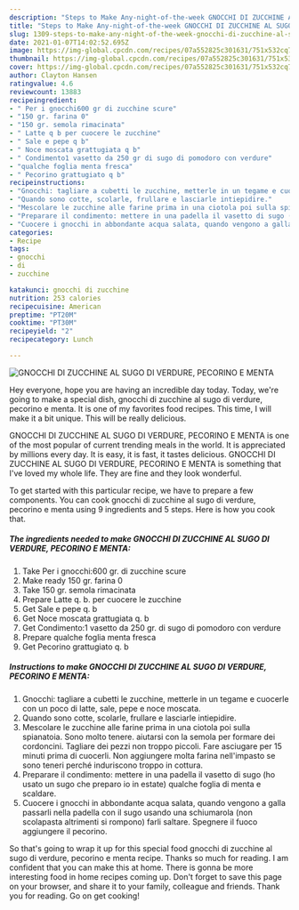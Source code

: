 ```yaml
---
description: "Steps to Make Any-night-of-the-week GNOCCHI DI ZUCCHINE AL SUGO DI VERDURE, PECORINO E MENTA"
title: "Steps to Make Any-night-of-the-week GNOCCHI DI ZUCCHINE AL SUGO DI VERDURE, PECORINO E MENTA"
slug: 1309-steps-to-make-any-night-of-the-week-gnocchi-di-zucchine-al-sugo-di-verdure-pecorino-e-menta
date: 2021-01-07T14:02:52.695Z
image: https://img-global.cpcdn.com/recipes/07a552825c301631/751x532cq70/gnocchi-di-zucchine-al-sugo-di-verdure-pecorino-e-menta-recipe-main-photo.jpg
thumbnail: https://img-global.cpcdn.com/recipes/07a552825c301631/751x532cq70/gnocchi-di-zucchine-al-sugo-di-verdure-pecorino-e-menta-recipe-main-photo.jpg
cover: https://img-global.cpcdn.com/recipes/07a552825c301631/751x532cq70/gnocchi-di-zucchine-al-sugo-di-verdure-pecorino-e-menta-recipe-main-photo.jpg
author: Clayton Hansen
ratingvalue: 4.6
reviewcount: 13883
recipeingredient:
- " Per i gnocchi600 gr di zucchine scure"
- "150 gr. farina 0"
- "150 gr. semola rimacinata"
- " Latte q b per cuocere le zucchine"
- " Sale e pepe q b"
- " Noce moscata grattugiata q b"
- " Condimento1 vasetto da 250 gr di sugo di pomodoro con verdure"
- "qualche foglia menta fresca"
- " Pecorino grattugiato q b"
recipeinstructions:
- "Gnocchi: tagliare a cubetti le zucchine, metterle in un tegame e cuocerle con un poco di latte, sale, pepe e noce moscata."
- "Quando sono cotte, scolarle, frullare e lasciarle intiepidire."
- "Mescolare le zucchine alle farine prima in una ciotola poi sulla spianatoia. Sono molto tenere. aiutarsi con la semola per formare dei cordoncini. Tagliare dei pezzi non troppo piccoli. Fare asciugare per 15 minuti prima di cuocerli. Non aggiungere molta farina nell&#39;impasto se sono teneri perché induriscono troppo in cottura."
- "Preparare il condimento: mettere in una padella il vasetto di sugo (ho usato un sugo che preparo io in estate) qualche foglia di menta e scaldare."
- "Cuocere i gnocchi in abbondante acqua salata, quando vengono a galla passarli nella padella con il sugo usando una schiumarola (non scolapasta altrimenti si rompono) farli saltare. Spegnere il fuoco aggiungere il pecorino."
categories:
- Recipe
tags:
- gnocchi
- di
- zucchine

katakunci: gnocchi di zucchine 
nutrition: 253 calories
recipecuisine: American
preptime: "PT20M"
cooktime: "PT30M"
recipeyield: "2"
recipecategory: Lunch

---
```



![GNOCCHI DI ZUCCHINE AL SUGO DI VERDURE, PECORINO E MENTA](https://img-global.cpcdn.com/recipes/07a552825c301631/751x532cq70/gnocchi-di-zucchine-al-sugo-di-verdure-pecorino-e-menta-recipe-main-photo.jpg)

Hey everyone, hope you are having an incredible day today. Today, we're going to make a special dish, gnocchi di zucchine al sugo di verdure, pecorino e menta. It is one of my favorites food recipes. This time, I will make it a bit unique. This will be really delicious.

GNOCCHI DI ZUCCHINE AL SUGO DI VERDURE, PECORINO E MENTA is one of the most popular of current trending meals in the world. It is appreciated by millions every day. It is easy, it is fast, it tastes delicious. GNOCCHI DI ZUCCHINE AL SUGO DI VERDURE, PECORINO E MENTA is something that I've loved my whole life. They are fine and they look wonderful.




To get started with this particular recipe, we have to prepare a few components. You can cook gnocchi di zucchine al sugo di verdure, pecorino e menta using 9 ingredients and 5 steps. Here is how you cook that.

<!--inarticleads1-->

##### The ingredients needed to make GNOCCHI DI ZUCCHINE AL SUGO DI VERDURE, PECORINO E MENTA:

1. Take  Per i gnocchi:600 gr. di zucchine scure
1. Make ready 150 gr. farina 0
1. Take 150 gr. semola rimacinata
1. Prepare  Latte q. b. per cuocere le zucchine
1. Get  Sale e pepe q. b
1. Get  Noce moscata grattugiata q. b
1. Get  Condimento:1 vasetto da 250 gr. di sugo di pomodoro con verdure
1. Prepare qualche foglia menta fresca
1. Get  Pecorino grattugiato q. b




<!--inarticleads2-->

##### Instructions to make GNOCCHI DI ZUCCHINE AL SUGO DI VERDURE, PECORINO E MENTA:

1. Gnocchi: tagliare a cubetti le zucchine, metterle in un tegame e cuocerle con un poco di latte, sale, pepe e noce moscata.
1. Quando sono cotte, scolarle, frullare e lasciarle intiepidire.
1. Mescolare le zucchine alle farine prima in una ciotola poi sulla spianatoia. Sono molto tenere. aiutarsi con la semola per formare dei cordoncini. Tagliare dei pezzi non troppo piccoli. Fare asciugare per 15 minuti prima di cuocerli. Non aggiungere molta farina nell&#39;impasto se sono teneri perché induriscono troppo in cottura.
1. Preparare il condimento: mettere in una padella il vasetto di sugo (ho usato un sugo che preparo io in estate) qualche foglia di menta e scaldare.
1. Cuocere i gnocchi in abbondante acqua salata, quando vengono a galla passarli nella padella con il sugo usando una schiumarola (non scolapasta altrimenti si rompono) farli saltare. Spegnere il fuoco aggiungere il pecorino.




So that's going to wrap it up for this special food gnocchi di zucchine al sugo di verdure, pecorino e menta recipe. Thanks so much for reading. I am confident that you can make this at home. There is gonna be more interesting food in home recipes coming up. Don't forget to save this page on your browser, and share it to your family, colleague and friends. Thank you for reading. Go on get cooking!
